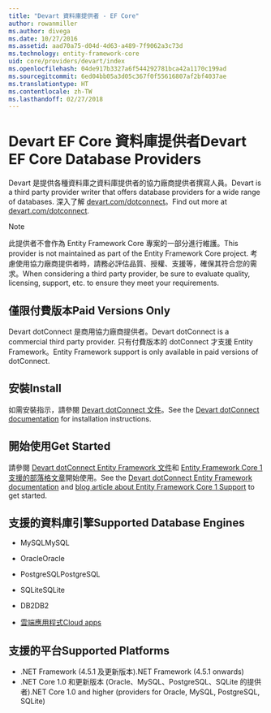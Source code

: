 ```yaml
---
title: "Devart 資料庫提供者 - EF Core"
author: rowanmiller
ms.author: divega
ms.date: 10/27/2016
ms.assetid: aad70a75-d04d-4d63-a489-7f9062a3c73d
ms.technology: entity-framework-core
uid: core/providers/devart/index
ms.openlocfilehash: 04de917b3327a6f544292781bca42a1170c199ad
ms.sourcegitcommit: 6ed04bb05a3d05c367f0f55616807af2bf4037ae
ms.translationtype: HT
ms.contentlocale: zh-TW
ms.lasthandoff: 02/27/2018
---
```

# <a name="devart-ef-core-database-providers"></a><span data-ttu-id="03f03-102">Devart EF Core 資料庫提供者</span><span class="sxs-lookup"><span data-stu-id="03f03-102">Devart EF Core Database Providers</span></span>

<span data-ttu-id="03f03-103">Devart 是提供各種資料庫之資料庫提供者的協力廠商提供者撰寫人員。</span><span class="sxs-lookup"><span data-stu-id="03f03-103">Devart is a third party provider writer that offers database providers for a wide range of databases.</span></span> <span data-ttu-id="03f03-104">深入了解 [devart.com/dotconnect](https://www.devart.com/dotconnect/)。</span><span class="sxs-lookup"><span data-stu-id="03f03-104">Find out more at [devart.com/dotconnect](https://www.devart.com/dotconnect/).</span></span>

> [!NOTE]  
> <span data-ttu-id="03f03-105">此提供者不會作為 Entity Framework Core 專案的一部分進行維護。</span><span class="sxs-lookup"><span data-stu-id="03f03-105">This provider is not maintained as part of the Entity Framework Core project.</span></span> <span data-ttu-id="03f03-106">考慮使用協力廠商提供者時，請務必評估品質、授權、支援等，確保其符合您的需求。</span><span class="sxs-lookup"><span data-stu-id="03f03-106">When considering a third party provider, be sure to evaluate quality, licensing, support, etc. to ensure they meet your requirements.</span></span>

## <a name="paid-versions-only"></a><span data-ttu-id="03f03-107">僅限付費版本</span><span class="sxs-lookup"><span data-stu-id="03f03-107">Paid Versions Only</span></span>

<span data-ttu-id="03f03-108">Devart dotConnect 是商用協力廠商提供者。</span><span class="sxs-lookup"><span data-stu-id="03f03-108">Devart dotConnect is a commercial third party provider.</span></span> <span data-ttu-id="03f03-109">只有付費版本的 dotConnect 才支援 Entity Framework。</span><span class="sxs-lookup"><span data-stu-id="03f03-109">Entity Framework support is only available in paid versions of dotConnect.</span></span>

## <a name="install"></a><span data-ttu-id="03f03-110">安裝</span><span class="sxs-lookup"><span data-stu-id="03f03-110">Install</span></span>

<span data-ttu-id="03f03-111">如需安裝指示，請參閱 [Devart dotConnect 文件](https://www.devart.com/dotconnect/)。</span><span class="sxs-lookup"><span data-stu-id="03f03-111">See the [Devart dotConnect documentation](https://www.devart.com/dotconnect/) for installation instructions.</span></span>

## <a name="get-started"></a><span data-ttu-id="03f03-112">開始使用</span><span class="sxs-lookup"><span data-stu-id="03f03-112">Get Started</span></span>

<span data-ttu-id="03f03-113">請參閱 [Devart dotConnect Entity Framework 文件](https://www.devart.com/dotconnect/entityframework.html)和 [Entity Framework Core 1 支援的部落格文章](http://blog.devart.com/entity-framework-core-1-entity-framework-7-support.html)開始使用。</span><span class="sxs-lookup"><span data-stu-id="03f03-113">See the [Devart dotConnect Entity Framework documentation](https://www.devart.com/dotconnect/entityframework.html) and [blog article about Entity Framework Core 1 Support](http://blog.devart.com/entity-framework-core-1-entity-framework-7-support.html) to get started.</span></span>

## <a name="supported-database-engines"></a><span data-ttu-id="03f03-114">支援的資料庫引擎</span><span class="sxs-lookup"><span data-stu-id="03f03-114">Supported Database Engines</span></span>

* <span data-ttu-id="03f03-115">MySQL</span><span class="sxs-lookup"><span data-stu-id="03f03-115">MySQL</span></span>

* <span data-ttu-id="03f03-116">Oracle</span><span class="sxs-lookup"><span data-stu-id="03f03-116">Oracle</span></span>

* <span data-ttu-id="03f03-117">PostgreSQL</span><span class="sxs-lookup"><span data-stu-id="03f03-117">PostgreSQL</span></span>

* <span data-ttu-id="03f03-118">SQLite</span><span class="sxs-lookup"><span data-stu-id="03f03-118">SQLite</span></span>

* <span data-ttu-id="03f03-119">DB2</span><span class="sxs-lookup"><span data-stu-id="03f03-119">DB2</span></span>

* [<span data-ttu-id="03f03-120">雲端應用程式</span><span class="sxs-lookup"><span data-stu-id="03f03-120">Cloud apps</span></span>](https://www.devart.com/dotconnect/#cloud)

## <a name="supported-platforms"></a><span data-ttu-id="03f03-121">支援的平台</span><span class="sxs-lookup"><span data-stu-id="03f03-121">Supported Platforms</span></span>

* <span data-ttu-id="03f03-122">.NET Framework (4.5.1 及更新版本)</span><span class="sxs-lookup"><span data-stu-id="03f03-122">.NET Framework (4.5.1 onwards)</span></span>
* <span data-ttu-id="03f03-123">.NET Core 1.0 和更新版本 (Oracle、MySQL、PostgreSQL、SQLite 的提供者)</span><span class="sxs-lookup"><span data-stu-id="03f03-123">.NET Core 1.0 and higher (providers for Oracle, MySQL, PostgreSQL, SQLite)</span></span>
